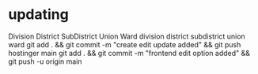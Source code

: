 # updating
Division
District
SubDistrict
Union
Ward
division
district
subdistrict
union
ward
git add . && git commit -m "create edit update added" && git push hostinger main
git add . && git commit -m "frontend edit option added" && git push -u origin main